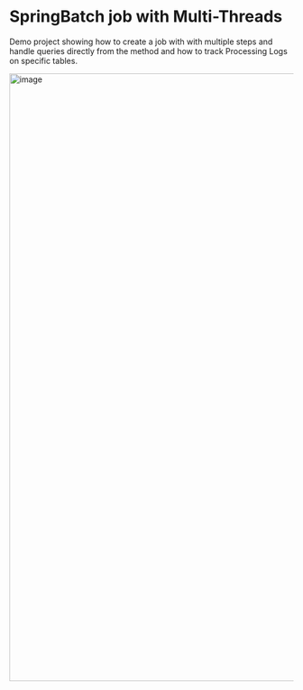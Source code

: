 
# SpringBatch job with Multi-Threads
Demo project showing how to create a job with with multiple steps and handle queries directly from the method and how to track Processing Logs on specific tables.


<img width="1078" alt="image" src="https://user-images.githubusercontent.com/93662885/219978386-fbabb346-50aa-4fd6-99c4-fde3690c9171.png">

